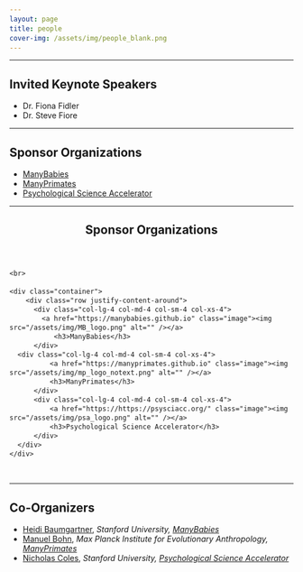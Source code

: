 ```yaml
---
layout: page
title: people
cover-img: /assets/img/people_blank.png
---
```



***
## Invited Keynote Speakers
* Dr. Fiona Fidler
* Dr. Steve Fiore

***
## Sponsor Organizations
* [ManyBabies](https://manybabies.github.io)
* [ManyPrimates](https://manyprimates.github.io)
* [Psychological Science Accelerator](https://psysciacc.org)

***

<section>
	<header class="major">
		<h2>Sponsor Organizations</h2>
	</header>
	
	<br>
	
	<div class="container">
		<div class="row justify-content-around">
		  <div class="col-lg-4 col-md-4 col-sm-4 col-xs-4">
		    <a href="https://manybabies.github.io" class="image"><img src="/assets/img/MB_logo.png" alt="" /></a>
			   <h3>ManyBabies</h3>
		  </div>
      <div class="col-lg-4 col-md-4 col-sm-4 col-xs-4">
			  <a href="https://manyprimates.github.io" class="image"><img src="/assets/img/mp_logo_notext.png" alt="" /></a>
			  <h3>ManyPrimates</h3>
		  </div>
		  <div class="col-lg-4 col-md-4 col-sm-4 col-xs-4">
			  <a href="https://https://psysciacc.org/" class="image"><img src="/assets/img/psa_logo.png" alt="" /></a>
			  <h3>Psychological Science Accelerator</h3>
		  </div>
	  </div>
	</div>
</section>

<br>

***
## Co-Organizers
* [Heidi Baumgartner](https://profiles.stanford.edu/heidi-baumgartner), *Stanford University, [ManyBabies](https://manybabies.github.io)*
* [Manuel Bohn](https://manuelbohn.github.io), *Max Planck Institute for Evolutionary Anthropology, [ManyPrimates](https://manyprimates.github.io)*
* [Nicholas Coles](https://hai.stanford.edu/people/nicholas-coles), *Stanford University, [Psychological Science Accelerator](https://psysciacc.org)*
